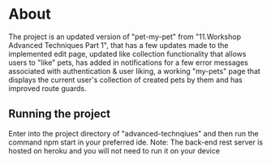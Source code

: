 # About
The project is an updated version of "pet-my-pet" from "11.Workshop Advanced Techniques Part 1", that has a few updates made to the implemented edit page, updated like collection functionality that allows users to "like" pets, has added in notifications for a few error messages associated with authentication & user liking, a working "my-pets" page that displays the current user's collection of created pets by them and has improved route guards.

## Running the project
Enter into the project directory of "advanced-technqiues" and then run the command npm start in your preferred ide.
Note: The back-end rest server is hosted on heroku and you will not need to run it on your device

